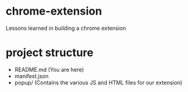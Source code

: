 # chrome-extension
Lessons learned in building a chrome extension

# project structure
- README.md (You are here)
- manifest.json
- popup/ (Contains the various JS and HTML files for our extension)
